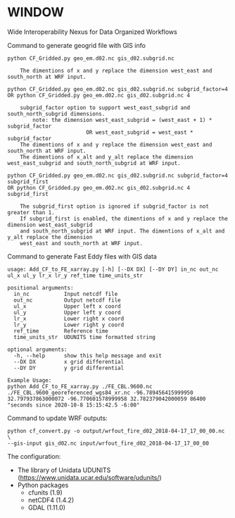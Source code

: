 # WINDOW
Wide Interoperability Nexus for Data Organized Workflows

Command to generate geogrid file with GIS info

    python CF_Gridded.py geo_em.d02.nc gis_d02.subgrid.nc

        The dimentions of x and y replace the dimension west_east and south_north at WRF input.

    python CF_Gridded.py geo_em.d02.nc gis_d02.subgrid.nc subgrid_factor=4
    OR python CF_Gridded.py geo_em.d02.nc gis_d02.subgrid.nc 4

        subgrid_factor option to support west_east_subgrid and south_north_subgrid dimensions.
            note: the dimension west_east_subgrid = (west_east + 1) * subgrid_factor
                             OR west_east_subgrid = west_east * subgrid_factor
        The dimentions of x and y replace the dimension west_east and south_north at WRF input.
        The dimentions of x_alt and y_alt replace the dimension west_east_subgrid and south_north_subgrid at WRF input.

    python CF_Gridded.py geo_em.d02.nc gis_d02.subgrid.nc subgrid_factor=4 subgrid_first
    OR python CF_Gridded.py geo_em.d02.nc gis_d02.subgrid.nc 4 subgrid_first

        The subgrid_first option is ignored if subgrid_factor is not greater than 1.
        If subgrid_first is enabled, the dimentions of x and y replace the dimension west_east_subgrid
        and south_north_subgrid at WRF input. The dimentions of x_alt and y_alt replace the dimension
        west_east and south_north at WRF input.
   
Command to generate Fast Eddy files with GIS data

    usage: Add_CF_to_FE_xarray.py [-h] [--DX DX] [--DY DY] in_nc out_nc ul_x ul_y lr_x lr_y ref_time time_units_str

    positional arguments:
      in_nc           Input netcdf file
      out_nc          Output netcdf file
      ul_x            Upper left x coord
      ul_y            Upper left y coord
      lr_x            Lower right x coord
      lr_y            Lower right y coord
      ref_time        Reference time
      time_units_str  UDUNITS time formatted string

    optional arguments:
      -h, --help      show this help message and exit
      --DX DX         x grid differential
      --DY DY         y grid differential

    Example Usage:
    python Add_CF_to_FE_xarray.py ./FE_CBL.9600.nc ./FE_CBL.9600_georeferenced_wgs84_xr.nc -96.789456415999950 32.797937863000072 -96.770601578999958 32.782379042000059 86400 "seconds since 2020-10-8 15:15:42.5 -6:00"

Command to update WRF outputs:

    python cf_convert.py -o output/wrfout_fire_d02_2018-04-17_17_00_00.nc \
    --gis-input gis_d02.nc input/wrfout_fire_d02_2018-04-17_17_00_00
    

The configuration:
- The library of Unidata UDUNITS (https://www.unidata.ucar.edu/software/udunits/)
- Python packages
   - cfunits (1.9)
   - netCDF4 (1.4.2)
   - GDAL (1.11.0)
